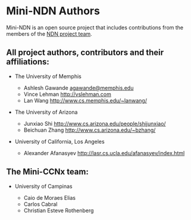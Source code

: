 Mini-NDN Authors
================

Mini-NDN is an open source project that includes contributions from the members
of the [NDN project team](http://named-data.net/project/participants/).

## All project authors, contributors and their affiliations:

* The University of Memphis

    * Ashlesh Gawande <agawande@memphis.edu>
    * Vince Lehman    <http://vslehman.com>
    * Lan Wang        <http://www.cs.memphis.edu/~lanwang/>

* The University of Arizona

    * Junxiao Shi    <http://www.cs.arizona.edu/people/shijunxiao/>
    * Beichuan Zhang <http://www.cs.arizona.edu/~bzhang/>

* University of California, Los Angeles

    * Alexander Afanasyev <http://lasr.cs.ucla.edu/afanasyev/index.html>

## The Mini-CCNx team:

* University of Campinas

    * Caio de Moraes Elias
    * Carlos Cabral
    * Christian Esteve Rothenberg